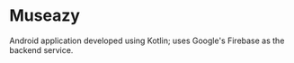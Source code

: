 # Museazy
Android application developed using Kotlin; uses Google's Firebase as the backend service.

